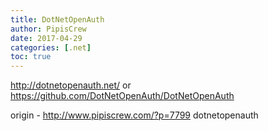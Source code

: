 ```yaml
---
title: DotNetOpenAuth
author: PipisCrew
date: 2017-04-29
categories: [.net]
toc: true
---
```


http://dotnetopenauth.net/
or
https://github.com/DotNetOpenAuth/DotNetOpenAuth

origin - http://www.pipiscrew.com/?p=7799 dotnetopenauth